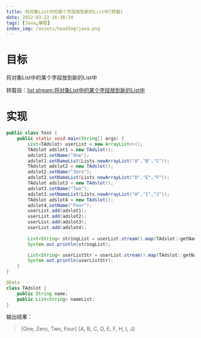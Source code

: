 ```yaml
---
title: 将对象List中的某个字段放到新的List中[转载]
date: 2022-03-22 16:38:34
tags: [Java,编程]
index_img: /assets/headImg/java.png
---
```


# 目标

将对象List中的某个字段放到新的List中

<!--more-->

转载自：[list stream:将对象List中的某个字段放到新的List中](https://blog.csdn.net/zhangzehai2234/article/details/88432386)

# 实现

```java
public class Test {
	public static void main(String[] args) {
		List<TAdslot> userList = new ArrayList<>();
		TAdslot adslot1 = new TAdslot();
		adslot1.setName("One");
		adslot1.setNameList(Lists.newArrayList("A","B","C"));
		TAdslot adslot2 = new TAdslot();
		adslot2.setName("Zero");
		adslot2.setNameList(Lists.newArrayList("D","E","F"));
		TAdslot adslot3 = new TAdslot();
		adslot3.setName("Two");
		adslot3.setNameList(Lists.newArrayList("H","I","J"));
		TAdslot adslot4 = new TAdslot();
		adslot4.setName("Four");
		userList.add(adslot1);
		userList.add(adslot2);
		userList.add(adslot3);
		userList.add(adslot4);
	
		List<String> stringList = userList.stream().map(TAdslot::getName).collect(Collectors.toList());
		System.out.println(stringList);

		List<String> userListStr = userList.stream().map(TAdslot::getNameList).filter(Objects::nonNull).flatMap(List::stream).collect(Collectors.toList());
		System.out.println(userListStr);
	}
}

@Data
class TAdslot {
	public String name;
	public List<String> nameList;
}
```

输出结果：

> [One, Zero, Two, Four]
> [A, B, C, D, E, F, H, I, J]
